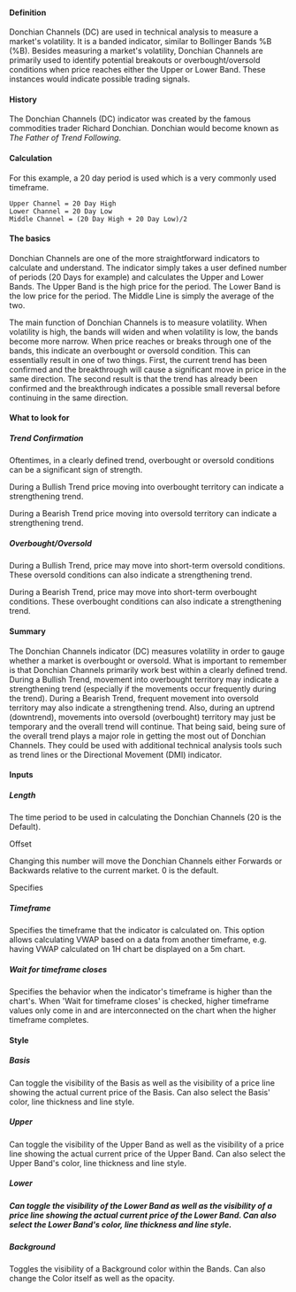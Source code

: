 #### Definition

Donchian Channels (DC) are used in technical analysis to measure a market's volatility. It is a banded indicator, similar to Bollinger Bands %B (%B). Besides measuring a market's volatility, Donchian Channels are primarily used to identify potential breakouts or overbought/oversold conditions when price reaches either the Upper or Lower Band. These instances would indicate possible trading signals.

#### History

The Donchian Channels (DC) indicator was created by the famous commodities trader Richard Donchian. Donchian would become known as *The Father of Trend Following*.

#### Calculation

For this example, a 20 day period is used which is a very commonly used timeframe.

```
Upper Channel = 20 Day High  
Lower Channel = 20 Day Low  
Middle Channel = (20 Day High + 20 Day Low)/2
```

#### The basics

Donchian Channels are one of the more straightforward indicators to calculate and understand. The indicator simply takes a user defined number of periods (20 Days for example) and calculates the Upper and Lower Bands. The Upper Band is the high price for the period. The Lower Band is the low price for the period. The Middle Line is simply the average of the two.

The main function of Donchian Channels is to measure volatility. When volatility is high, the bands will widen and when volatility is low, the bands become more narrow. When price reaches or breaks through one of the bands, this indicate an overbought or oversold condition. This can essentially result in one of two things. First, the current trend has been confirmed and the breakthrough will cause a significant move in price in the same direction. The second result is that the trend has already been confirmed and the breakthrough indicates a possible small reversal before continuing in the same direction.

#### What to look for

##### Trend Confirmation

Oftentimes, in a clearly defined trend, overbought or oversold conditions can be a significant sign of strength.

During a Bullish Trend price moving into overbought territory can indicate a strengthening trend.

During a Bearish Trend price moving into oversold territory can indicate a strengthening trend.

##### Overbought/Oversold

During a Bullish Trend, price may move into short-term oversold conditions. These oversold conditions can also indicate a strengthening trend.

During a Bearish Trend, price may move into short-term overbought conditions. These overbought conditions can also indicate a strengthening trend.

#### Summary

The Donchian Channels indicator (DC) measures volatility in order to gauge whether a market is overbought or oversold. What is important to remember is that Donchian Channels primarily work best within a clearly defined trend. During a Bullish Trend, movement into overbought territory may indicate a strengthening trend (especially if the movements occur frequently during the trend). During a Bearish Trend, frequent movement into oversold territory may also indicate a strengthening trend. Also, during an uptrend (downtrend), movements into oversold (overbought) territory may just be temporary and the overall trend will continue. That being said, being sure of the overall trend plays a major role in getting the most out of Donchian Channels. They could be used with additional technical analysis tools such as trend lines or the Directional Movement (DMI) indicator.

#### Inputs

##### Length

The time period to be used in calculating the Donchian Channels (20 is the Default).

Offset

Changing this number will move the Donchian Channels either Forwards or Backwards relative to the current market. 0 is the default.

Specifies

##### Timeframe

Specifies the timeframe that the indicator is calculated on. This option allows calculating VWAP based on a data from another timeframe, e.g. having VWAP calculated on 1H chart be displayed on a 5m chart.

##### Wait for timeframe closes

Specifies the behavior when the indicator's timeframe is higher than the chart's. When 'Wait for timeframe closes' is checked, higher timeframe values only come in and are interconnected on the chart when the higher timeframe completes.

#### Style

##### Basis

Can toggle the visibility of the Basis as well as the visibility of a price line showing the actual current price of the Basis. Can also select the Basis' color, line thickness and line style.

##### Upper

Can toggle the visibility of the Upper Band as well as the visibility of a price line showing the actual current price of the Upper Band. Can also select the Upper Band's color, line thickness and line style.

##### Lower

##### Can toggle the visibility of the Lower Band as well as the visibility of a price line showing the actual current price of the Lower Band. Can also select the Lower Band's color, line thickness and line style.

##### Background

Toggles the visibility of a Background color within the Bands. Can also change the Color itself as well as the opacity.